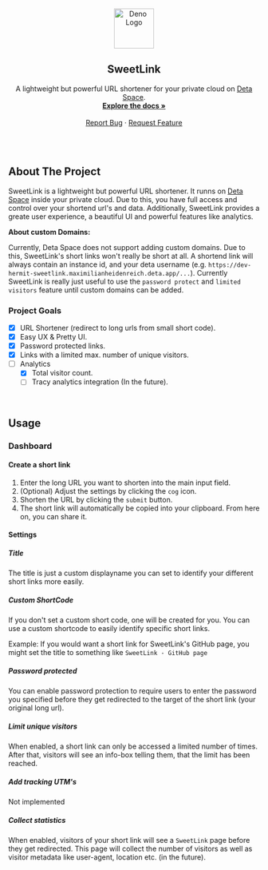 <!-- PROJECT LOGO -->
<br />
<p align="center">
  <a href="https://github.com/MaximilianHeidenreich/SweetLink">
    <img src="https://deno.land/logo.svg" alt="Deno Logo" width="80" height="80">
  </a>

<h2 align="center">SweetLink</h2>

<p align="center">
    A lightweight but powerful URL shortener for your private cloud on <a href="http://deta.sh">Deta Space</a>.
    <br />
    <a href=""><strong>Explore the docs »</strong></a>
    <br />
    <br />
    <a href="https://github.com/MaximilianHeidenreich/SweetLink/issues">Report Bug</a>
    ·
    <a href="https://github.com/MaximilianHeidenreich/SweetLink/issues">Request Feature</a>
  </p>
</p>

<br><br>

<!-- ABOUT THE PROJECT -->

## About The Project

SweetLink is a lightweight but powerful URL shortener. It runns on <a href="http://deta.sh">Deta Space</a> inside your private cloud.
Due to this, you have full access and control over your shortend url's and data.
Additionally, SweetLink provides a greate user experience, a beautiful UI and powerful features like analytics.

**About custom Domains:**

Currently, Deta Space does not support adding custom domains.
Due to this, SweetLink's short links won't really be short at all.
A shortend link will always contain an instance id, and your deta username (e.g. `https://dev-hermit-sweetlink.maximilianheidenreich.deta.app/...`).
Currently SweetLink is really just useful to use the `password protect` and `limited visitors` feature until custom domains can be added.

### Project Goals

- [x] URL Shortener (redirect to long urls from small short code).
- [x] Easy UX & Pretty UI.
- [x] Password protected links.
- [x] Links with a limited max. number of unique visitors.
- [ ] Analytics
  - [x] Total visitor count.
  - [ ] Tracy analytics integration (In the future).

<br>

<!-- USAGE -->

## Usage

### Dashboard

#### Create a short link
1. Enter the long URL you want to shorten into the main input field.
2. (Optional) Adjust the settings by clicking the `cog` icon.
3. Shorten the URL by clicking the `submit` button.
4. The short link will automatically be copied into your clipboard. From here on, you can share it.

#### Settings
##### Title

The title is just a custom displayname you can set to identify your different short links more easily.

##### Custom ShortCode

If you don't set a custom short code, one will be created for you. 
You can use a custom shortcode to easily identify specific short links.

Example:
If you would want a short link for SweetLink's GitHub page, you might set the title to something like `SweetLink - GitHub page`

##### Password protected

You can enable password protection to require users to enter the password you specified before 
they get redirected to the target of the short link (your original long url).

##### Limit unique visitors

When enabled, a short link can only be accessed a limited number of times. After that, visitors will see an info-box 
telling them, that the limit has been reached.

##### Add tracking UTM's
Not implemented

##### Collect statistics

When enabled, visitors of your short link will see a `SweetLink` page before they get redirected. 
This page will collect the number of visitors as well as visitor metadata like user-agent, location etc. (in the future).

